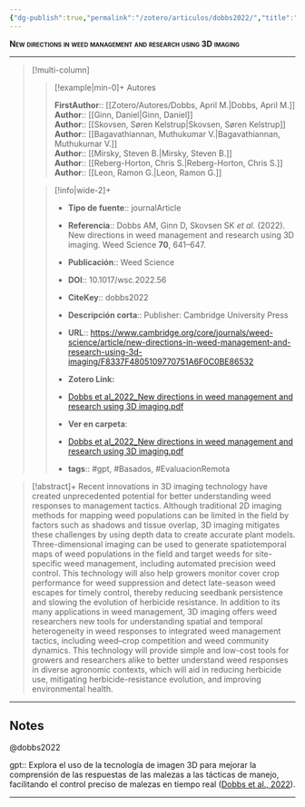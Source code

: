 ```yaml
---
{"dg-publish":true,"permalink":"/zotero/articulos/dobbs2022/","title":"New directions in weed management and research using 3D imaging","tags":["#zotero"]}
---
```



<span style="font-variant:small-caps; font-weight: bold;">New directions in weed management and research using 3D imaging</span>

---


> [!multi-column]
>
>> [!example|min-0]+ Autores
>> 
>> **FirstAuthor**:: [[Zotero/Autores/Dobbs, April M.\|Dobbs, April M.]]  
>> **Author**:: [[Ginn, Daniel\|Ginn, Daniel]]  
>> **Author**:: [[Skovsen, Søren Kelstrup\|Skovsen, Søren Kelstrup]]  
>> **Author**:: [[Bagavathiannan, Muthukumar V.\|Bagavathiannan, Muthukumar V.]]  
>> **Author**:: [[Mirsky, Steven B.\|Mirsky, Steven B.]]  
>> **Author**:: [[Reberg-Horton, Chris S.\|Reberg-Horton, Chris S.]]  
>> **Author**:: [[Leon, Ramon G.\|Leon, Ramon G.]]  
 >
>
>> [!info|wide-2]+
>>
>> - **Tipo de fuente**:: journalArticle
>> - **Referencia**:: Dobbs AM, Ginn D, Skovsen SK _et al._ (2022). New directions in weed management and research using 3D imaging. Weed Science **70**, 641–647.
>> - **Publicación**:: Weed Science
>> - **DOI**:: 10.1017/wsc.2022.56
>> - **CiteKey**:: dobbs2022
>> - **Descripción corta**:: Publisher: Cambridge University Press
>> - **URL**:: https://www.cambridge.org/core/journals/weed-science/article/new-directions-in-weed-management-and-research-using-3d-imaging/F8337F4805109770751A6F0C0BE86532
>> - **Zotero Link:** 
>> - [Dobbs et al_2022_New directions in weed management and research using 3D imaging.pdf](zotero://select/library/items/LZ55NCFU)
>>
>> - **Ver en carpeta**: 
>> - [Dobbs et al_2022_New directions in weed management and research using 3D imaging.pdf](file://J:\OneDrive\Articulos\Dobbs%20et%20al_2022_New%20directions%20in%20weed%20management%20and%20research%20using%203D%20imaging.pdf)
>> - **tags**:: #gpt, #Basados, #EvaluacionRemota



> [!abstract]+ 
>Recent innovations in 3D imaging technology have created unprecedented potential for better understanding weed responses to management tactics. Although traditional 2D imaging methods for mapping weed populations can be limited in the field by factors such as shadows and tissue overlap, 3D imaging mitigates these challenges by using depth data to create accurate plant models. Three-dimensional imaging can be used to generate spatiotemporal maps of weed populations in the field and target weeds for site-specific weed management, including automated precision weed control. This technology will also help growers monitor cover crop performance for weed suppression and detect late-season weed escapes for timely control, thereby reducing seedbank persistence and slowing the evolution of herbicide resistance. In addition to its many applications in weed management, 3D imaging offers weed researchers new tools for understanding spatial and temporal heterogeneity in weed responses to integrated weed management tactics, including weed–crop competition and weed community dynamics. This technology will provide simple and low-cost tools for growers and researchers alike to better understand weed responses in diverse agronomic contexts, which will aid in reducing herbicide use, mitigating herbicide-resistance evolution, and improving environmental health.


--- 

## Notes

@dobbs2022

gpt:: Explora el uso de la tecnología de imagen 3D para mejorar la comprensión de las respuestas de las malezas a las tácticas de manejo, facilitando el control preciso de malezas en tiempo real ([Dobbs et al., 2022](zotero://select/library/items/L4T323XV)).






---







